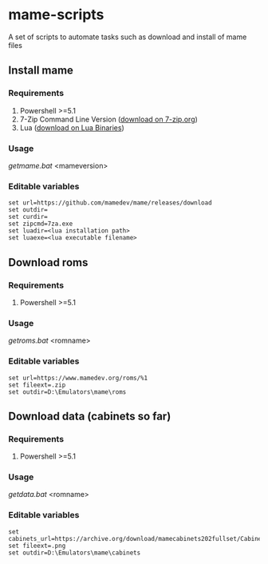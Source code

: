 # mame-scripts
A set of scripts to automate tasks such as download and install of mame files

## Install mame

### Requirements

1. Powershell >=5.1
2. 7-Zip Command Line Version ([download on 7-zip.org](https://www.7-zip.org/download.html))
3. Lua ([download on Lua Binaries](https://sourceforge.net/projects/luabinaries/))

### Usage

_getmame.bat_ \<mameversion\>

### Editable variables

```  
set url=https://github.com/mamedev/mame/releases/download
set outdir=
set curdir=
set zipcmd=7za.exe
set luadir=<lua installation path>
set luaexe=<lua executable filename>
```
  
## Download roms
  
### Requirements

1. Powershell >=5.1
  
### Usage

_getroms.bat_ \<romname\>
  
### Editable variables

```
set url=https://www.mamedev.org/roms/%1
set fileext=.zip
set outdir=D:\Emulators\mame\roms
```  
  
## Download data (cabinets so far)

### Requirements

1. Powershell >=5.1
  
### Usage

_getdata.bat_ \<romname\>
  
### Editable variables

```
set cabinets_url=https://archive.org/download/mamecabinets202fullset/Cabinets.zip/Cabinets%%2F
set fileext=.png
set outdir=D:\Emulators\mame\cabinets
```
  
